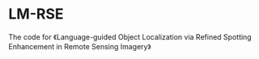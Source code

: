 # LM-RSE
The code for 《Language-guided Object Localization via Refined Spotting Enhancement in Remote Sensing Imagery》
